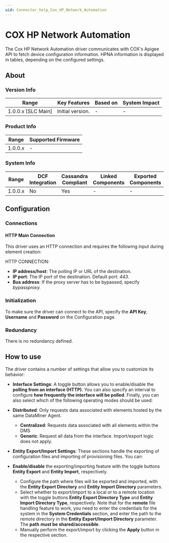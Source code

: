 ```yaml
---
uid: Connector_help_Cox_HP_Network_Automation
---
```


# COX HP Network Automation

The Cox HP Network Automation driver communicates with COX's Apigee API to fetch device configuration information. HPNA information is displayed in tables, depending on the configured settings.

## About

### Version Info

| **Range**            | **Key Features** | **Based on** | **System Impact** |
|----------------------|------------------|--------------|-------------------|
| 1.0.0.x \[SLC Main\] | Initial version. | \-           | \-                |

### Product Info

| **Range** | **Supported Firmware** |
|-----------|------------------------|
| 1.0.0.x   | \-                     |

### System Info

| **Range** | **DCF Integration** | **Cassandra Compliant** | **Linked Components** | **Exported Components** |
|-----------|---------------------|-------------------------|-----------------------|-------------------------|
| 1.0.0.x   | No                  | Yes                     | \-                    | \-                      |

## Configuration

### Connections

#### HTTP Main Connection

This driver uses an HTTP connection and requires the following input during element creation:

HTTP CONNECTION:

- **IP address/host**: The polling IP or URL of the destination.
- **IP port**: The IP port of the destination. Default port: *443*.
- **Bus address**: If the proxy server has to be bypassed, specify *bypassproxy.*

### Initialization

To make sure the driver can connect to the API, specify the **API Key**, **Username** and **Password** on the Configuration page.

### Redundancy

There is no redundancy defined.

## How to use

The driver contains a number of settings that allow you to customize its behavior:

- **Interface Settings**: A toggle button allows you to enable/disable the **polling from an interface (HTTP)**. You can also specify an interval to configure **how frequently the interface will be polled**. Finally, you can also select which of the following operating modes should be used:

- **Distributed**: Only requests data associated with elements hosted by the same DataMiner Agent.
  - **Centralized**: Requests data associated with all elements within the DMS
  - **Generic**: Request all data from the interface. Import/export logic does not apply.

<!-- -->

- **Entity Export/Import Settings**: These sections handle the exporting of configuration files and importing of provisioning files.
  You can:

- **Enable/disable** the exporting/importing feature with the toggle buttons **Entity Export** and **Entity Import**, respectively.
  - Configure the path where files will be exported and imported, with the **Entity Export Directory** and **Entity Import Directory** parameters.
  - Select whether to export/import to a local or to a remote location with the toggle buttons **Entity Export Directory Type** and **Entity Import Directory Type**, respectively.
    Note that for the **remote** file handling feature to work, you need to enter the credentials for the system in the **System Credentials** section, and enter the path to the remote directory in the **Entity Export/Import Directory** parameter. The **path** **must be shared/accessible**.
  - Manually perform the export/import by clicking the **Apply** button in the respective section.
